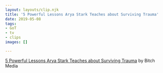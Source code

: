 ```yaml
---
layout: layouts/clip.njk
title: '5 Powerful Lessons Arya Stark Teaches about Surviving Trauma'
date: 2019-05-08 
tags:
- GoT
- tv
- clips
images: []

---
```

[5 Powerful Lessons Arya Stark Teaches about Surviving Trauma](https://www.bitchmedia.org/article/arya-stark-lessons-about-trauma) by Bitch Media
